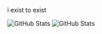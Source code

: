 i exist to exist

![GitHub Stats](https://github-readme-stats.vercel.app/api?username=GarethTacos&theme=tokyonight&show_icons=true&hide_border=true&count_private=true)
![GitHub Stats](https://github-readme-stats.vercel.app/api/top-langs/?username=GarethTacos&theme=tokyonight&show_icons=true&hide_border=true&layout=compact)
